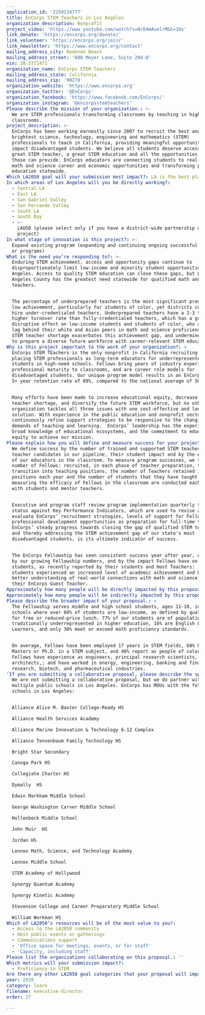 ```yaml
---
application_id: '2250134777'
title: EnCorps STEM Teachers in Los Angeles
organization_description: Nonprofit
project_video: 'https://www.youtube.com/watch?v=Nr64mAuelrM&t=10s'
link_donate: 'https://encorps.org/donate/'
link_volunteer: 'https://encorps.org/join/'
link_newsletter: 'https://www.encorps.org/contact'
mailing_address_city: Redondo Beach
mailing_address_street: '608 Meyer Lane, Suite 204-B'
ein: 38-3771471
organization_name: EnCorps STEM Teachers
mailing_address_state: California
mailing_address_zip: '90278'
organization_website: 'https://www.encorps.org'
organization_twitter: '@EnCorps'
organization_facebook: 'https://www.facebook.com/EnCorps/'
organization_instagram: '@encorpsstemteachers'
Please describe the mission of your organization.: >-
  We are STEM professionals transforming classrooms by teaching in high needs
  classrooms.
project_description: >-
  EnCorps has been working earnestly since 2007 to recruit the best and
  brightest science, technology, engineering and mathematics (STEM)
  professionals to teach in California, providing meaningful opportunities to
  impact disadvantaged students. We believe all students deserve access to a
  great STEM teacher, a great STEM education and all the opportunities that
  those can provide. EnCorps educators are connecting students to real-world
  math and science career and economic opportunities and transforming public
  education statewide.
Which LA2050 goal will your submission most impact?: LA is the best place to LEARN
In which areas of Los Angeles will you be directly working?:
  - Central LA
  - East LA
  - San Gabriel Valley
  - San Fernando Valley
  - South LA
  - South Bay
  - >-
    LAUSD (please select only if you have a district-wide partnership or
    project)
In what stage of innovation is this project?: >-
  Expand existing program (expanding and continuing ongoing successful projects
  or programs)
What is the need you’re responding to?: >-
  Enduring STEM achievement, access and opportunity gaps continue to
  disproportionately limit low-income and minority student opportunities In Los
  Angeles. Access to quality STEM education can close these gaps, but Los
  Angeles County has the greatest need statewide for qualified math and science
  teachers. 


  The percentage of underprepared teachers is the most significant predictor of
  low achievement, particularly for students of color, yet districts continue to
  hire under-credentialed teachers. Underprepared teachers have a 2-3 times
  higher turnover rate than fully-credentialed teachers, which has a greater
  disruptive effect on low-income students and students of color, who already
  lag behind their white and Asian peers in math and science proficiency.  The
  STEM teacher shortage exacerbates this achievement gap, and undermines efforts
  to prepare a diverse future workforce with career-relevant STEM education.
Why is this project important to the work of your organization?: >
  EnCorps STEM TEachers is the only nonprofit in California recruiting and
  placing STEM professionals as long-term educators for underrepresented
  students in high-need schools. Fellows bring years of industry experience and
  professional maturity to classrooms, and are career role models for
  disadvantaged students. Our unique program model results in an EnCorps teacher
  5+ year retention rate of 89%, compared to the national average of 50%.


  Many efforts have been made to increase educational equity, decrease the
  teacher shortage, and diversify the future STEM workforce, but no other
  organization tackles all three issues with one cost-effective and long-term
  solution. With experience in the public education and nonprofit sectors, we
  continuously refine support strategies to be responsive to the changing
  demands of teaching and learning.  EnCorps’ leadership has the experience,
  broad knowledge of educational ecosystems, and the commitment to educational
  equity to achieve our mission.
Please explain how you will define and measure success for your project.: >
  We define success by the number of trained and supported STEM teachers and
  teacher candidates in our pipeline, their student impact and by the efficacy
  of our educators in the classroom. To measure program successes, we track the
  number of Fellows: recruited, in each phase of teacher preparation, those who
  transition into teaching positions, the number of Teachers retained in their
  positions each year and the number of students that they have taught. Surveys
  measuring the efficacy of Fellows in the classroom are conducted each semester
  with students and mentor teachers.


  Executive and program staff review program implementation quarterly to assess
  status against Key Performance Indicators, which are used to revise and
  evaluate EnCorps’ recruitment strategies, levels of support for Fellows, and
  professional development opportunities as preparation for full-time teaching.
  EnCorps’ steady progress towards closing the gap of qualified STEM teachers,
  and thereby addressing the STEM achievement gap of our state's most
  disadvantaged students, is its ultimate indicator of success.


  The EnCorps Fellowship has seen consistent success year after year, evidenced
  by our growing Fellowship numbers, and by the impact Fellows have on their
  students, as recently reported by their students and Host Teachers:  86% of
  students experienced an increased level of academic achievement and 88% had a
  better understanding of real-world connections with math and science due to
  their EnCorps Guest Teacher.
Approximately how many people will be directly impacted by this proposal?: '300'
Approximately how many people will be indirectly impacted by this proposal?: '15000'
Please describe the broader impact of your proposal.: >
  The Fellowship serves middle and high school students, ages 11-18, in Title 1
  schools where over 60% of students are low-income, as defined by qualifying
  for free or reduced-price lunch. 77% of our students are of populations
  traditionally underrepresented in higher education, 16% are English Language
  Learners, and only 30% meet or exceed math proficiency standards.


  On average, Fellows have been employed 17 years in STEM fields, 68% have a
  Masters or Ph.D. in a STEM subject, and 48% report as people of color. EnCorps
  Fellows have experience as engineers, principal research scientists, and data
  architects,; and have worked in energy, engineering, banking and finance,
  research, biotech, and pharmaceutical industries. 
'If you are submitting a collaborative proposal, please describe the specific role of partner organizations in the project.': >
  We are not submitting a collaborative proposal, but we do partner with
  multiple public schools in Los Angeles. EnCorps has MOUs with the following
  schools in Los Angeles:


  Alliance Alice M. Baxter College-Ready HS

  Alliance Health Services Academy 

  Alliance Marine Innovation & Technology 6-12 Complex

  Alliance Tennenbaum Family Technology HS

  Bright Star Secondary

  Canoga Park HS

  Collegiate Charter HS

  Dymally  HS

  Edwin Markham Middle School 

  George Washington Carver Middle School

  Hollenbeck Middle School

  John Muir  HS

  Jordan HS

  Lennox Math, Science, and Technology Academy

  Lennox Middle School

  STEM Academy of Hollywood

  Synergy Quantum Academy 

  Synergy Kinetic Academy

  Stevenson College and Career Preparatory Middle School 

  William Workman HS
Which of LA2050’s resources will be of the most value to you?:
  - Access to the LA2050 community
  - Host public events or gatherings
  - Communications support
  - 'Office space for meetings, events, or for staff'
  - 'Capacity, including staff'
Please list the organizations collaborating on this proposal.: ''
Which metrics will your submission impact?:
  - Proficiency in STEM
Are there any other LA2050 goal categories that your proposal will impact?: []
year: 2020
category: learn
filename: executive-director
order: 27

---
```

